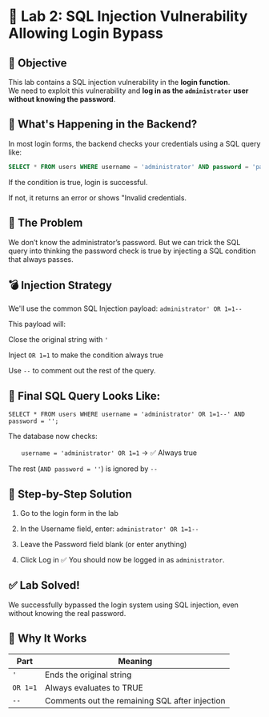 # 🔐 Lab 2: SQL Injection Vulnerability Allowing Login Bypass

## 🎯 Objective

This lab contains a SQL injection vulnerability in the **login function**.  
We need to exploit this vulnerability and **log in as the `administrator` user without knowing the password**.



## 🧠 What's Happening in the Backend?

In most login forms, the backend checks your credentials using a SQL query like:

```sql
SELECT * FROM users WHERE username = 'administrator' AND password = 'pass123';
```
If the condition is true, login is successful.

If not, it returns an error or shows "Invalid credentials.

## 🚪 The Problem
We don’t know the administrator’s password.
But we can trick the SQL query into thinking the password check is true by injecting a SQL condition that always passes.

## 💣 Injection Strategy
We'll use the common SQL Injection payload:
`administrator' OR 1=1--`

This payload will:

Close the original string with `'`

Inject `OR 1=1` to make the condition always true

Use `--` to comment out the rest of the query.

## 🧪 Final SQL Query Looks Like:
`SELECT * FROM users WHERE username = 'administrator' OR 1=1--' AND password = '';`

The database now checks:

ㅤㅤ`username = 'administrator' OR 1=1` → ✅ Always true

The rest (`AND password = ''`) is ignored by `--`


## 🧪 Step-by-Step Solution
1. Go to the login form in the lab

2. In the Username field, enter:
   `administrator' OR 1=1--`
3. Leave the Password field blank (or enter anything)
4. Click Log in
✅ You should now be logged in as `administrator`.

## ✅ Lab Solved!
We successfully bypassed the login system using SQL injection, even without knowing the real password.


## 🧠 Why It Works
| Part     | Meaning                                        |
| -------- | ---------------------------------------------- |
| `'`      | Ends the original string                       |
| `OR 1=1` | Always evaluates to TRUE                       |
| `--`     | Comments out the remaining SQL after injection |










